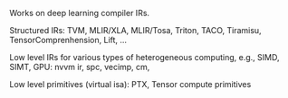 Works on deep learning compiler IRs.

Structured IRs: TVM, MLIR/XLA, MLIR/Tosa, Triton, TACO, Tiramisu, TensorComprenhension, Lift, ...

Low level IRs for various types of heterogeneous computing, e.g., SIMD, SIMT, GPU: nvvm ir, spc, vecimp, cm,

Low level primitives (virtual isa): PTX, Tensor compute primitives 
